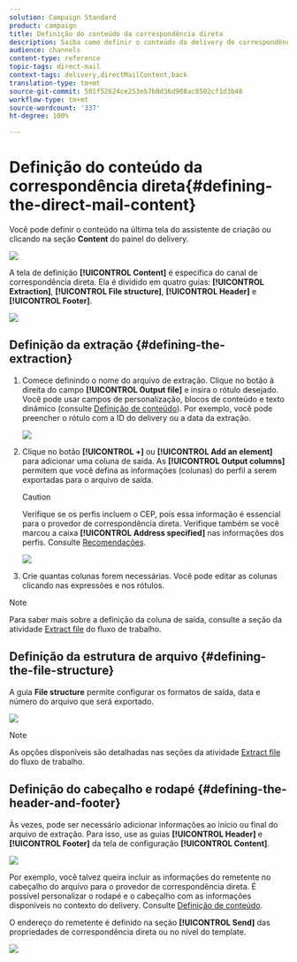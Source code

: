 ```yaml
---
solution: Campaign Standard
product: campaign
title: Definição do conteúdo da correspondência direta
description: Saiba como definir o conteúdo do delivery de correspondência direta.
audience: channels
content-type: reference
topic-tags: direct-mail
context-tags: delivery,directMailContent,back
translation-type: tm+mt
source-git-commit: 501f52624ce253eb7b0d36d908ac8502cf1d3b48
workflow-type: tm+mt
source-wordcount: '337'
ht-degree: 100%

---
```



# Definição do conteúdo da correspondência direta{#defining-the-direct-mail-content}

Você pode definir o conteúdo na última tela do assistente de criação ou clicando na seção **Content** do painel do delivery.

![](assets/direct_mail_6.png)

A tela de definição **[!UICONTROL Content]** é específica do canal de correspondência direta. Ela é dividido em quatro guias: **[!UICONTROL Extraction]**, **[!UICONTROL File structure]**, **[!UICONTROL Header]** e **[!UICONTROL Footer]**.

![](assets/direct_mail_11.png)

## Definição da extração {#defining-the-extraction}

1. Comece definindo o nome do arquivo de extração. Clique no botão à direita do campo **[!UICONTROL Output file]** e insira o rótulo desejado. Você pode usar campos de personalização, blocos de conteúdo e texto dinâmico (consulte [Definição de conteúdo](../../designing/using/personalization.md#example-email-personalization)). Por exemplo, você pode preencher o rótulo com a ID do delivery ou a data da extração.

   ![](assets/direct_mail_12.png)

1. Clique no botão **[!UICONTROL +]** ou **[!UICONTROL Add an element]** para adicionar uma coluna de saída. As **[!UICONTROL Output columns]** permitem que você defina as informações (colunas) do perfil a serem exportadas para o arquivo de saída.

   >[!CAUTION]
   >
   >Verifique se os perfis incluem o CEP, pois essa informação é essencial para o provedor de correspondência direta. Verifique também se você marcou a caixa **[!UICONTROL Address specified]** nas informações dos perfis. Consulte [Recomendações](../../channels/using/about-direct-mail.md#recommendations).

   ![](assets/direct_mail_13.png)

1. Crie quantas colunas forem necessárias. Você pode editar as colunas clicando nas expressões e nos rótulos.

>[!NOTE]
>
>Para saber mais sobre a definição da coluna de saída, consulte a seção da atividade [Extract file](../../automating/using/extract-file.md) do fluxo de trabalho.

## Definição da estrutura de arquivo {#defining-the-file-structure}

A guia **File structure** permite configurar os formatos de saída, data e número do arquivo que será exportado.

![](assets/direct_mail_14.png)

>[!NOTE]
>
>As opções disponíveis são detalhadas nas seções da atividade [Extract file](../../automating/using/extract-file.md) do fluxo de trabalho.

## Definição do cabeçalho e rodapé {#defining-the-header-and-footer}

Às vezes, pode ser necessário adicionar informações ao início ou final do arquivo de extração. Para isso, use as guias **[!UICONTROL Header]** e **[!UICONTROL Footer]** da tela de configuração **[!UICONTROL Content]**.

![](assets/direct_mail_7.png)

Por exemplo, você talvez queira incluir as informações do remetente no cabeçalho do arquivo para o provedor de correspondência direta. É possível personalizar o rodapé e o cabeçalho com as informações disponíveis no contexto do delivery. Consulte [Definição de conteúdo](../../designing/using/personalization.md#example-email-personalization).

O endereço do remetente é definido na seção **[!UICONTROL Send]** das propriedades de correspondência direta ou no nível do template.

![](assets/direct_mail_24.png)
